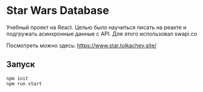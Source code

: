 # Star Wars Database
Учебный проект на React. Целью было научиться писать на реакте и подгружать асинхронные данные с API. Для этого использовал swapi.co

Посмотреть можно здесь: https://www.star.tolkachev.site/

## Запуск
    npm init
    npm run start